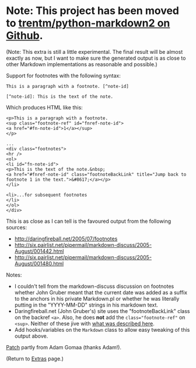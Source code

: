 # Note: This project has been moved to [trentm/python-markdown2 on Github](https://github.com/trentm/python-markdown2). #

(Note: This extra is still a little experimental. The final result will be
almost exactly as now, but I want to make sure the generated output is as close
to other Markdown implementations as reasonable and possible.)

Support for footnotes with the following syntax:

```
This is a paragraph with a footnote. [^note-id]

[^note-id]: This is the text of the note. 
```

Which produces HTML like this:

```
<p>This is a paragraph with a footnote. 
<sup class="footnote-ref" id="fnref-note-id">
<a href="#fn-note-id">1</a></sup> 
</p>

...
<div class="footnotes">
<hr />
<ol>
<li id="fn-note-id">
<p>This is the text of the note.&nbsp;
<a href="#fnref-note-id" class="footnoteBackLink" title="Jump back to footnote 1 in the text.">&#8617;</a></p>
</li>

<li>...for subsequent footnotes
</li>
</ol>
</div>
```


This is as close as I can tell is the favoured output from the following sources:

  * http://daringfireball.net/2005/07/footnotes
  * http://six.pairlist.net/pipermail/markdown-discuss/2005-August/001442.html
  * http://six.pairlist.net/pipermail/markdown-discuss/2005-August/001480.html

Notes:

  * I couldn't tell from the markdown-discuss discussion on footnotes whether John Gruber meant that the current date was added as a suffix to the anchors in his private Markdown.pl or whether he was literally putting in the "YYYY-MM-DD" strings in his markdown text.
  * Daringfireball.net (John Gruber's) site uses the "footnoteBackLink" class on the backref `<a>`. Also, he does **not** add the `class="footnote-ref"` on `<sup>`. Neither of these jive with [what was described here](http://six.pairlist.net/pipermail/markdown-discuss/2005-August/001480.html).
  * Add hooks/variables on the `Markdown` class to allow easy tweaking of this output above.

[Patch](http://code.google.com/p/python-markdown2/issues/detail?id=1) partly
from Adam Gomaa (thanks Adam!).

(Return to [Extras](Extras.md) page.)